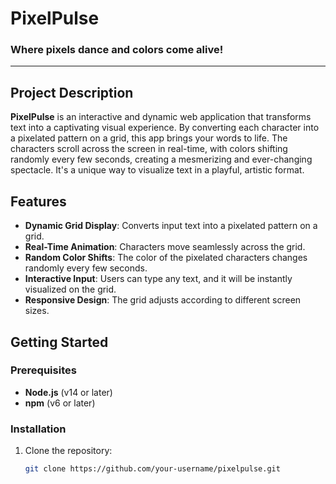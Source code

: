 # **PixelPulse**

### Where pixels dance and colors come alive!

---

## **Project Description**

**PixelPulse** is an interactive and dynamic web application that transforms text into a captivating visual experience. By converting each character into a pixelated pattern on a grid, this app brings your words to life. The characters scroll across the screen in real-time, with colors shifting randomly every few seconds, creating a mesmerizing and ever-changing spectacle. It's a unique way to visualize text in a playful, artistic format.

## **Features**

- **Dynamic Grid Display**: Converts input text into a pixelated pattern on a grid.
- **Real-Time Animation**: Characters move seamlessly across the grid.
- **Random Color Shifts**: The color of the pixelated characters changes randomly every few seconds.
- **Interactive Input**: Users can type any text, and it will be instantly visualized on the grid.
- **Responsive Design**: The grid adjusts according to different screen sizes.

## **Getting Started**

### **Prerequisites**

- **Node.js** (v14 or later)
- **npm** (v6 or later)

### **Installation**

1. Clone the repository:
   ```bash
   git clone https://github.com/your-username/pixelpulse.git